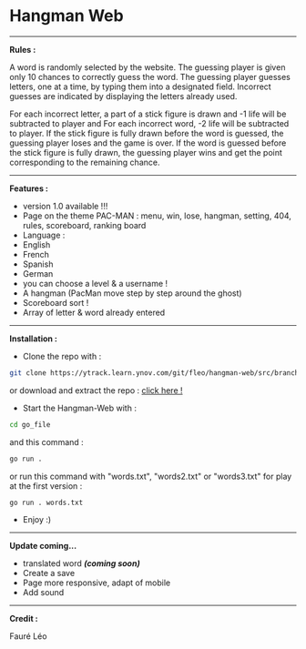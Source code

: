 # Hangman Web

---

**Rules :**

A word is randomly selected by the website. The guessing player is given only 10 chances to correctly guess the word.
The guessing player guesses letters, one at a time, by typing them into a designated field.
Incorrect guesses are indicated by displaying the letters already used.

For each incorrect letter, a part of a stick figure is drawn and -1 life will be subtracted to player and For each incorrect word, -2 life will be subtracted to player.
If the stick figure is fully drawn before the word is guessed, the guessing player loses and the game is over.
If the word is guessed before the stick figure is fully drawn, the guessing player wins and get the point corresponding to the remaining chance.

---

**Features :**

- version 1.0 available !!!
- Page on the theme PAC-MAN : menu, win, lose, hangman, setting, 404, rules, scoreboard, ranking board
- Language :
- English
- French
- Spanish
- German
- you can choose a level & a username !
- A hangman (PacMan move step by step around the ghost)
- Scoreboard sort !
- Array of letter & word already entered

---

**Installation :**

- Clone the repo with :

```bash
git clone https://ytrack.learn.ynov.com/git/fleo/hangman-web/src/branch/devphav2
```

or download and extract the repo : [click here !](https://ytrack.learn.ynov.com/git/fleo/hangman-web/src/branch/devphav2)

- Start the Hangman-Web with :

```bash
cd go_file
```

and this command :

```bash
go run .
```

or run this command with "words.txt", "words2.txt" or "words3.txt" for play at the first version :

```bash
go run . words.txt
```

- Enjoy :)

---

**Update coming...**

- translated word ___(coming soon)___
- Create a save
- Page more responsive, adapt of mobile
- Add sound

---

**Credit :**

Fauré Léo
